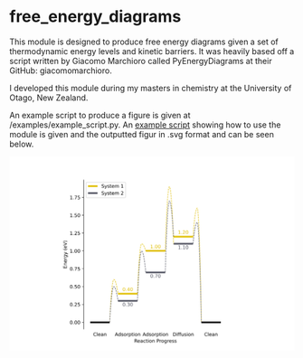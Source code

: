 # free_energy_diagrams

This module is designed to produce free energy diagrams given a set of thermodynamic energy levels and kinetic barriers. It was heavily based off a script written by Giacomo Marchioro called PyEnergyDiagrams at their GitHub: giacomomarchioro.

I developed this module during my masters in chemistry at the University of Otago, New Zealand. 

An example script to produce a figure is given at /examples/example_script.py. An [example script](https://github.com/Ciaran-Ward/free_energy_diagrams/edit/main/examples/example_script.py) showing how to use the module is given and the outputted figur in .svg format and can be seen below. 

![Image](/examples/fed_example.svg)

